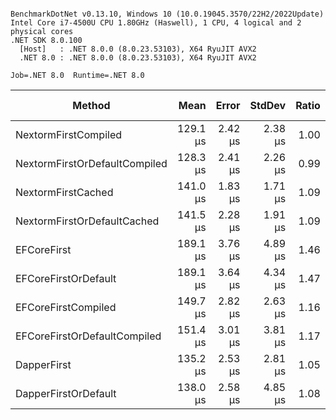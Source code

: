 ```

BenchmarkDotNet v0.13.10, Windows 10 (10.0.19045.3570/22H2/2022Update)
Intel Core i7-4500U CPU 1.80GHz (Haswell), 1 CPU, 4 logical and 2 physical cores
.NET SDK 8.0.100
  [Host]   : .NET 8.0.0 (8.0.23.53103), X64 RyuJIT AVX2
  .NET 8.0 : .NET 8.0.0 (8.0.23.53103), X64 RyuJIT AVX2

Job=.NET 8.0  Runtime=.NET 8.0  

```
| Method                        | Mean     | Error   | StdDev  | Ratio | RatioSD | Gen0   | Allocated | Alloc Ratio |
|------------------------------ |---------:|--------:|--------:|------:|--------:|-------:|----------:|------------:|
| NextormFirstCompiled          | 129.1 μs | 2.42 μs | 2.38 μs |  1.00 |    0.00 | 0.7324 |   1.94 KB |        1.00 |
| NextormFirstOrDefaultCompiled | 128.3 μs | 2.41 μs | 2.26 μs |  0.99 |    0.03 | 0.7324 |   1.94 KB |        1.00 |
| NextormFirstCached            | 141.0 μs | 1.83 μs | 1.71 μs |  1.09 |    0.03 | 2.1973 |   4.51 KB |        2.33 |
| NextormFirstOrDefaultCached   | 141.5 μs | 2.28 μs | 1.91 μs |  1.09 |    0.03 | 2.1973 |   4.51 KB |        2.33 |
| EFCoreFirst                   | 189.1 μs | 3.76 μs | 4.89 μs |  1.46 |    0.05 | 3.9063 |   8.29 KB |        4.28 |
| EFCoreFirstOrDefault          | 189.1 μs | 3.64 μs | 4.34 μs |  1.47 |    0.04 | 3.9063 |   8.29 KB |        4.28 |
| EFCoreFirstCompiled           | 149.7 μs | 2.82 μs | 2.63 μs |  1.16 |    0.03 | 2.1973 |   4.95 KB |        2.55 |
| EFCoreFirstOrDefaultCompiled  | 151.4 μs | 3.01 μs | 3.81 μs |  1.17 |    0.03 | 2.1973 |   4.95 KB |        2.55 |
| DapperFirst                   | 135.2 μs | 2.53 μs | 2.81 μs |  1.05 |    0.03 | 0.4883 |   1.06 KB |        0.55 |
| DapperFirstOrDefault          | 138.0 μs | 2.58 μs | 4.85 μs |  1.08 |    0.05 | 0.4883 |   1.16 KB |        0.60 |
